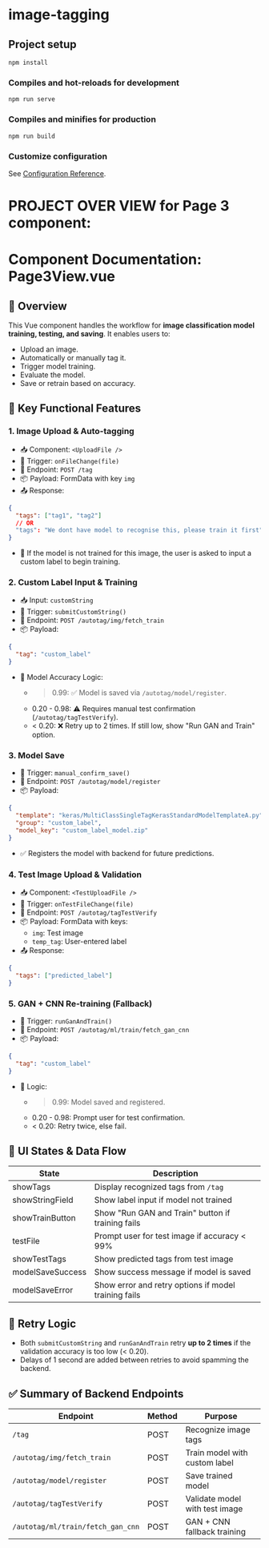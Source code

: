 # image-tagging

## Project setup
```
npm install
```

### Compiles and hot-reloads for development
```
npm run serve
```

### Compiles and minifies for production
```
npm run build
```

### Customize configuration
See [Configuration Reference](https://cli.vuejs.org/config/).



# PROJECT OVER VIEW for Page 3 component:

# Component Documentation: Page3View.vue

## 📘 Overview

This Vue component handles the workflow for **image classification model training, testing, and saving**. It enables users to:
* Upload an image.
* Automatically or manually tag it.
* Trigger model training.
* Evaluate the model.
* Save or retrain based on accuracy.

## 🧩 Key Functional Features

### 1. Image Upload & Auto-tagging
* 📥 Component: `<UploadFile />`
* 🔁 Trigger: `onFileChange(file)`
* 📡 Endpoint: `POST /tag`
* 📦 Payload: FormData with key `img`
* 📤 Response:
```json
{
  "tags": ["tag1", "tag2"] 
  // OR 
  "tags": "We dont have model to recognise this, please train it first"
}
```
* 🧠 If the model is not trained for this image, the user is asked to input a custom label to begin training.

### 2. Custom Label Input & Training
* 📥 Input: `customString`
* 🚀 Trigger: `submitCustomString()`
* 📡 Endpoint: `POST /autotag/img/fetch_train`
* 📦 Payload:
```json
{
  "tag": "custom_label"
}
```
* 🧪 Model Accuracy Logic:
   * > 0.99: ✅ Model is saved via `/autotag/model/register`.
   * 0.20 - 0.98: ⚠️ Requires manual test confirmation (`/autotag/tagTestVerify`).
   * < 0.20: ❌ Retry up to 2 times. If still low, show "Run GAN and Train" option.

### 3. Model Save
* 💾 Trigger: `manual_confirm_save()`
* 📡 Endpoint: `POST /autotag/model/register`
* 📦 Payload:
```json
{
  "template": "keras/MultiClassSingleTagKerasStandardModelTemplateA.py",
  "group": "custom_label",
  "model_key": "custom_label_model.zip"
}
```
* ✅ Registers the model with backend for future predictions.

### 4. Test Image Upload & Validation
* 📥 Component: `<TestUploadFile />`
* 🔁 Trigger: `onTestFileChange(file)`
* 📡 Endpoint: `POST /autotag/tagTestVerify`
* 📦 Payload: FormData with keys:
   * `img`: Test image
   * `temp_tag`: User-entered label
* 📤 Response:
```json
{
  "tags": ["predicted_label"]
}
```

### 5. GAN + CNN Re-training (Fallback)
* 🚀 Trigger: `runGanAndTrain()`
* 📡 Endpoint: `POST /autotag/ml/train/fetch_gan_cnn`
* 📦 Payload:
```json
{
  "tag": "custom_label"
}
```
* 🧪 Logic:
   * > 0.99: Model saved and registered.
   * 0.20 - 0.98: Prompt user for test confirmation.
   * < 0.20: Retry twice, else fail.

## 🎯 UI States & Data Flow

| **State** | **Description** |
|-----------|-----------------|
| showTags | Display recognized tags from `/tag` |
| showStringField | Show label input if model not trained |
| showTrainButton | Show "Run GAN and Train" button if training fails |
| testFile | Prompt user for test image if accuracy < 99% |
| showTestTags | Show predicted tags from test image |
| modelSaveSuccess | Show success message if model is saved |
| modelSaveError | Show error and retry options if model training fails |

## 🧠 Retry Logic
* Both `submitCustomString` and `runGanAndTrain` retry **up to 2 times** if the validation accuracy is too low (< 0.20).
* Delays of 1 second are added between retries to avoid spamming the backend.

## ✅ Summary of Backend Endpoints

| **Endpoint** | **Method** | **Purpose** |
|--------------|------------|-------------|
| `/tag` | POST | Recognize image tags |
| `/autotag/img/fetch_train` | POST | Train model with custom label |
| `/autotag/model/register` | POST | Save trained model |
| `/autotag/tagTestVerify` | POST | Validate model with test image |
| `/autotag/ml/train/fetch_gan_cnn` | POST | GAN + CNN fallback training |